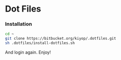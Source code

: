 Dot Files
=========

### Installation

~~~sh
cd ~
git clone https://bitbucket.org/kiyop/.dotfiles.git
sh .dotfiles/install-dotfiles.sh
~~~

And login again. Enjoy!
